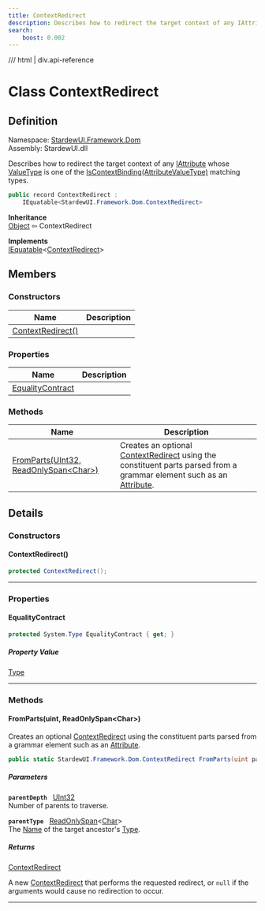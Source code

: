 ```yaml
---
title: ContextRedirect
description: Describes how to redirect the target context of any IAttribute whose IAttribute.ValueType is one of the AttributeValueTypeExtensions.IsContextBinding matching types.
search:
    boost: 0.002
---
```


<link rel="stylesheet" href="/StardewUI/stylesheets/reference.css" />

/// html | div.api-reference

# Class ContextRedirect

## Definition

<div class="api-definition" markdown>

Namespace: [StardewUI.Framework.Dom](index.md)  
Assembly: StardewUI.dll  

</div>

Describes how to redirect the target context of any [IAttribute](iattribute.md) whose [ValueType](iattribute.md#valuetype) is one of the [IsContextBinding(AttributeValueType)](../grammar/attributevaluetypeextensions.md#iscontextbindingattributevaluetype) matching types.

```cs
public record ContextRedirect : 
    IEquatable<StardewUI.Framework.Dom.ContextRedirect>
```

**Inheritance**  
[Object](https://learn.microsoft.com/en-us/dotnet/api/system.object) ⇦ ContextRedirect

**Implements**  
[IEquatable](https://learn.microsoft.com/en-us/dotnet/api/system.iequatable-1)<[ContextRedirect](contextredirect.md)>

## Members

### Constructors

 | Name | Description |
| --- | --- |
| [ContextRedirect()](#contextredirect) |  | 

### Properties

 | Name | Description |
| --- | --- |
| [EqualityContract](#equalitycontract) |  | 

### Methods

 | Name | Description |
| --- | --- |
| [FromParts(UInt32, ReadOnlySpan&lt;Char&gt;)](#frompartsuint-readonlyspanchar) | Creates an optional [ContextRedirect](contextredirect.md) using the constituent parts parsed from a grammar element such as an [Attribute](../grammar/attribute.md). | 

## Details

### Constructors

#### ContextRedirect()



```cs
protected ContextRedirect();
```

-----

### Properties

#### EqualityContract



```cs
protected System.Type EqualityContract { get; }
```

##### Property Value

[Type](https://learn.microsoft.com/en-us/dotnet/api/system.type)

-----

### Methods

#### FromParts(uint, ReadOnlySpan&lt;Char&gt;)

Creates an optional [ContextRedirect](contextredirect.md) using the constituent parts parsed from a grammar element such as an [Attribute](../grammar/attribute.md).

```cs
public static StardewUI.Framework.Dom.ContextRedirect FromParts(uint parentDepth, ReadOnlySpan<System.Char> parentType);
```

##### Parameters

**`parentDepth`** &nbsp; [UInt32](https://learn.microsoft.com/en-us/dotnet/api/system.uint32)  
Number of parents to traverse.

**`parentType`** &nbsp; [ReadOnlySpan](https://learn.microsoft.com/en-us/dotnet/api/system.readonlyspan-1)<[Char](https://learn.microsoft.com/en-us/dotnet/api/system.char)>  
The [Name](https://learn.microsoft.com/en-us/dotnet/api/system.reflection.memberinfo.name) of the target ancestor's [Type](https://learn.microsoft.com/en-us/dotnet/api/system.type).

##### Returns

[ContextRedirect](contextredirect.md)

  A new [ContextRedirect](contextredirect.md) that performs the requested redirect, or `null` if the arguments would cause no redirection to occur.

-----

